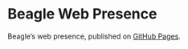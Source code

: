 # Beagle Web Presence

Beagle’s web presence, published on [GitHub Pages](https://jGleitz.github.io/Beagle/branches/umlet-location).